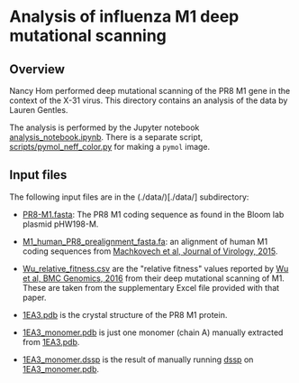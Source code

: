 # Analysis of influenza M1 deep mutational scanning

## Overview
Nancy Hom performed deep mutational scanning of the PR8 M1 gene in the context of the X-31 virus. 
This directory contains an analysis of the data by Lauren Gentles.

The analysis is performed by the Jupyter notebook [analysis_notebook.ipynb](analysis_notebook.ipynb).
There is a separate script, [scripts/pymol_neff_color.py](scripts/pymol_neff_color.py) for making a `pymol` image.

## Input files
The following input files are in the (./data/)[./data/] subdirectory:

* [PR8-M1.fasta](./data/PR8-M1.fasta): The PR8 M1 coding sequence as found in the Bloom lab plasmid pHW198-M.

* [M1_human_PR8_prealignment_fasta.fa](./data/M1_human_PR8_prealignment_fasta.fa): an alignment of human M1 coding sequences from [Machkovech et al, Journal of Virology, 2015](https://www.ncbi.nlm.nih.gov/pubmed/26311880).

* [Wu_relative_fitness.csv](./data/Wu_relative_fitness.csv) are the "relative fitness" values reported by [Wu et al, BMC Genomics, 2016](https://bmcgenomics.biomedcentral.com/articles/10.1186/s12864-015-2358-7) from their deep mutational scanning of M1. These are taken from the supplementary Excel file provided with that paper.

* [1EA3.pdb](./data/1EA3.pdb) is the crystal structure of the PR8 M1 protein. 

* [1EA3_monomer.pdb](./data/1EA3_monomer.pdb) is just one monomer (chain A) manually extracted from [1EA3.pdb](./data/1EA3.pdb).

* [1EA3_monomer.dssp](./data/1EA3_monomer.dssp) is the result of manually running [dssp](http://swift.cmbi.ru.nl/gv/dssp/) on [1EA3_monomer.pdb](./data/1EA3_monomer.pdb).

